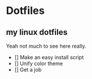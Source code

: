 # Dotfiles
## my linux dotfiles

Yeah not much to see here really.

- [] Make an easy install script
- [] Unify color theme
- [] Get a job
